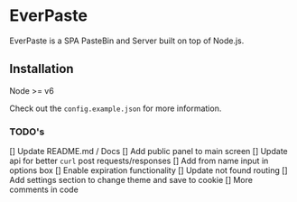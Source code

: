 # EverPaste

EverPaste is a SPA PasteBin and Server built on top of Node.js.

## Installation

Node >= v6

Check out the `config.example.json` for more information.

### TODO's

[] Update README.md / Docs
[] Add public panel to main screen
[] Update api for better `curl` post requests/responses
[] Add from name input in options box
[] Enable expiration functionality
[] Update not found routing
[] Add settings section to change theme and save to cookie
[] More comments in code
